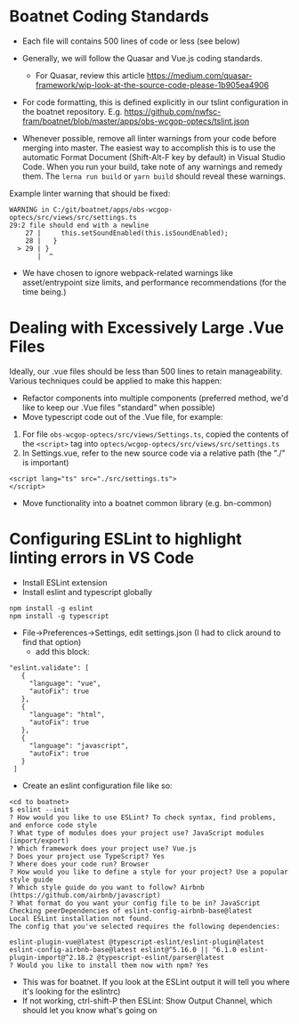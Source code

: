 # Boatnet Coding Standards


- Each file will contains 500 lines of code or less (see below)
- Generally, we will follow the Quasar and Vue.js coding standards.
  - For Quasar, review this article https://medium.com/quasar-framework/wip-look-at-the-source-code-please-1b905ea4906

- For code formatting, this is defined explicitly in our tslint configuration in the boatnet repository. E.g. https://github.com/nwfsc-fram/boatnet/blob/master/apps/obs-wcgop-optecs/tslint.json
- Whenever possible, remove all linter warnings from your code before merging into master. The easiest way to accomplish this is to use the automatic Format Document (Shift-Alt-F key by default) in Visual Studio Code. When you run your build, take note of any warnings and remedy them. The ```lerna run build``` or ```yarn build``` should reveal these warnings.

Example linter warning that should be fixed:
```
WARNING in C:/git/boatnet/apps/obs-wcgop-optecs/src/views/src/settings.ts
29:2 file should end with a newline
    27 |     this.setSoundEnabled(this.isSoundEnabled);
    28 |   }
  > 29 | }
       |  ^
```     

- We have chosen to ignore webpack-related warnings like asset/entrypoint size limits, and performance recommendations (for the time being.)

# Dealing with Excessively Large .Vue Files

Ideally, our .vue files should be less than 500 lines to retain manageability. 
Various techniques could be applied to make this happen:

* Refactor components into multiple components (preferred method, we'd like to keep our .Vue files "standard" when possible)
* Move typescript code out of the .Vue file, for example:
 1. For file ```obs-wcgop-optecs/src/views/Settings.ts```, copied the contents of the ```<script>``` tag into ```optecs/wcgop-optecs/src/views/src/settings.ts```
 2. In Settings.vue, refer to the new source code via a relative path (the "./" is important)
 ```
<script lang="ts" src="./src/settings.ts">
</script>
```
* Move functionality into a boatnet common library (e.g. bn-common)

# Configuring ESLint to highlight linting errors in VS Code

* Install ESLint extension
* Install eslint and typescript globally
```
npm install -g eslint
npm install -g typescript
```

* File->Preferences->Settings, edit settings.json (I had to click around to find that option)
  * add this block:
  
 ```
 "eslint.validate": [
    {
      "language": "vue",
      "autoFix": true
    },
    {
      "language": "html",
      "autoFix": true
    },
    {
      "language": "javascript",
      "autoFix": true
    }
  ]
```

* Create an eslint configuration file like so:

```
<cd to boatnet>
$ eslint --init
? How would you like to use ESLint? To check syntax, find problems, and enforce code style
? What type of modules does your project use? JavaScript modules (import/export)
? Which framework does your project use? Vue.js
? Does your project use TypeScript? Yes
? Where does your code run? Browser
? How would you like to define a style for your project? Use a popular style guide
? Which style guide do you want to follow? Airbnb (https://github.com/airbnb/javascript)
? What format do you want your config file to be in? JavaScript
Checking peerDependencies of eslint-config-airbnb-base@latest
Local ESLint installation not found.
The config that you've selected requires the following dependencies:

eslint-plugin-vue@latest @typescript-eslint/eslint-plugin@latest eslint-config-airbnb-base@latest eslint@^5.16.0 || ^6.1.0 eslint-plugin-import@^2.18.2 @typescript-eslint/parser@latest
? Would you like to install them now with npm? Yes
```

* This was for boatnet. If you look at the ESLint output it will tell you where it's looking for the eslintrc)
* If not working, ctrl-shift-P then ESLint: Show Output Channel, which should let you know what's going on

